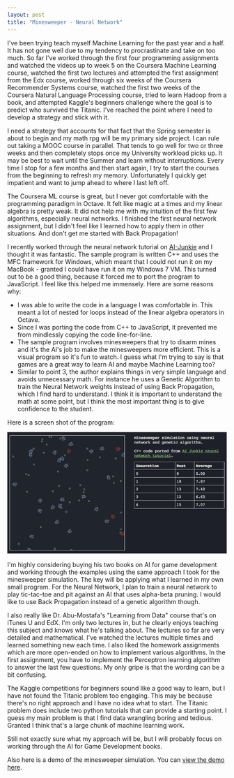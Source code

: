 ```yaml
---
layout: post
title: "Minesweeper - Neural Network"
---
```


I've been trying teach myself Machine Learning for the past year and a half. It has not gone well due to my tendency to procrastinate and take on too much. So far I've worked through the first four programming assignments and watched the videos up to week 5 on the Coursera Machine Learning course, watched the first two lectures and attempted the first assignment from the Edx course, worked through six weeks of the Coursera Recommender Systems course, watched the first two weeks of the Coursera Natural Language Processing course, tried to learn Hadoop from a book, and attempted Kaggle's beginners challenge where the goal is to predict who survived the Titanic. I've reached the point where I need to develop a strategy and stick with it.

I need a strategy that accounts for that fact that the Spring semester is about to begin and my math rpg will be my primary side project. I can rule out taking a MOOC course in parallel. That tends to go well for two or three weeks and then completely stops once my University workload picks up. It may be best to wait until the Summer and learn without interruptions. Every time I stop for a few months and then start again, I try to start the courses from the beginning to refresh my memory. Unfortunately I quickly get impatient and want to jump ahead to where I last left off.

The Coursera ML course is great, but I never got comfortable with the programming paradigm in Octave. It felt like magic at a times and my linear algebra is pretty weak. It did not help me with my intuition of the first few algorithms, especially neural networks. I finished the first neural network assignment, but I didn't feel like I learned how to apply them in other situations. And don't get me started with Back Propagation!

I recently worked through the neural network tutorial on [AI-Junkie](http://www.ai-junkie.com/ann/evolved/nnt1.html) and I thought it was fantastic. The sample program is written C++ and uses the MFC framework for Windows, which meant that I could not run it on my MacBook - granted I could have run it on my Windows 7 VM. This turned out to be a good thing, because it forced me to port the program to JavaScript. I feel like this helped me immensely. Here are some reasons why:

- I was able to write the code in a language I was comfortable in. This meant a lot of nested for loops instead of the linear algebra operators in Octave.
- Since I was porting the code from C++ to JavaScript, it prevented me from mindlessly copying the code line-for-line.
- The sample program involves minesweepers that try to disarm mines and it's the AI's job to make the minesweepers more efficient. This is a visual program so it's fun to watch. I guess what I'm trying to say is that games are a great way to learn AI and maybe Machine Learning too?
- Similar to point 3, the author explains things in very simple language and avoids unnecessary math. For instance he uses a Genetic Algorithm to train the Neural Network weights instead of using Back Propagation, which I find hard to understand. I think it is important to understand the math at some point, but I think the most important thing is to give confidence to the student.

Here is a screen shot of the program:

![Mine Sweeper Neural Network Simulation](/images/minesweeper.png)

I'm highly considering buying his two books on AI for game development and working through the examples using the same approach I took for the minesweeper simulation. The key will be applying what I learned in my own small program. For the Neural Network, I plan to train a neural network to play tic-tac-toe and pit against an AI that uses alpha-beta pruning. I would like to use Back Propagation instead of a genetic algorithm though.

I also really like Dr. Abu-Mostafa's "Learning from Data" course that's on iTunes U and EdX. I'm only two lectures in, but he clearly enjoys teaching this subject and knows what he's talking about. The lectures so far are very detailed and mathematical. I've watched the lectures multiple times and learned something new each time. I also liked the homework assignments which are more open-ended on how to implement various algorithms. In the first assignment, you have to implement the Perceptron learning algorithm to answer the last few questions. My only gripe is that the wording can be a bit confusing.

The Kaggle competitions for beginners sound like a good way to learn, but I have not found the Titanic problem too engaging. This may be because there's no right approach and I have no idea what to start. The Titanic problem does include two python tutorials that can provide a starting point. I guess my main problem is that I find data wrangling boring and tedious. Granted I think that's a large chunk of machine learning work.

Still not exactly sure what my approach will be, but I will probably focus on working through the AI for Game Development books.

Also here is a demo of the minesweeper simulation. You can [view the demo here](/projects/minesweeper/).
